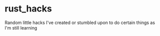 # rust_hacks
Random little hacks I've created or stumbled upon to do certain things as I'm still learning
